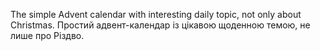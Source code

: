 The simple Advent calendar with interesting daily topic, not only about Christmas.
Простий адвент-календар із цікавою щоденною темою, не лише про Різдво.
